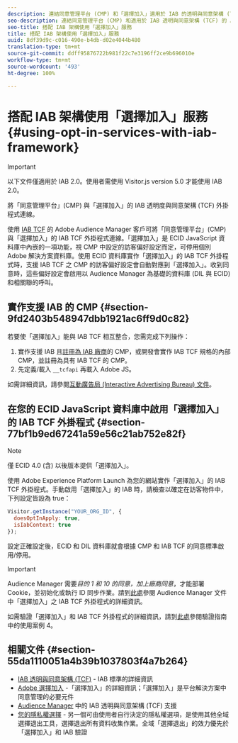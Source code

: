 ```yaml
---
description: 連結同意管理平台 (CMP) 和「選擇加入」適用於 IAB 的透明與同意架構 (TCF) Audience Manager 外掛程式。
seo-description: 連結同意管理平台 (CMP) 和適用於 IAB 透明與同意架構 (TCF) 的 Audience Manager 外掛程式。
seo-title: 搭配 IAB 架構使用「選擇加入」服務
title: 搭配 IAB 架構使用「選擇加入」服務
uuid: 8df39d9c-c016-490e-b4db-d02e4044b480
translation-type: tm+mt
source-git-commit: ddff95876722b981f22c7e3196ff2ce9b696010e
workflow-type: tm+mt
source-wordcount: '493'
ht-degree: 100%

---
```



# 搭配 IAB 架構使用「選擇加入」服務{#using-opt-in-services-with-iab-framework}

>[!IMPORTANT]
>
> 以下文件僅適用於 IAB 2.0。使用者需使用 Visitor.js version 5.0 才能使用 IAB 2.0。

將「同意管理平台」(CMP) 與「選擇加入」的 IAB 透明度與同意架構 (TCF) 外掛程式連線。

使用 [IAB TCF](https://iabtechlab.com/standards/gdpr-transparency-and-consent-framework/) 的 Adobe Audience Manager 客戶可將「同意管理平台」(CMP) 與「選擇加入」的 IAB TCF 外掛程式連線。「選擇加入」是 ECID JavaScript 資料庫中內嵌的一項功能，視 CMP 中設定的訪客偏好設定而定，可停用個別 Adobe 解決方案資料庫。使用 ECID 資料庫實作「選擇加入」的 IAB TCF 外掛程式時，支援 IAB TCF 之 CMP 的訪客偏好設定會自動對應到「選擇加入」。收到同意時，這些偏好設定會啟用以 Audience Manager 為基礎的資料庫 (DIL 與 ECID) 和相關聯的呼叫。

## 實作支援 IAB 的 CMP {#section-9fd2403b548947dbb1921ac6ff9d0c82}

若要使「選擇加入」能與 IAB TCF 相互整合，您需完成下列操作：

1. 實作支援 IAB 且[註冊為 IAB 廠商](https://vendorlist.consensu.org/vendorlist.json)的 CMP，或開發會實作 IAB TCF 規格的內部 CMP，並註冊為具有 IAB TCF 的 CMP。
1. 先定義/載入 `__tcfapi` 再載入 Adobe JS。

如需詳細資訊，請參閱[互動廣告局 (Interactive Advertising Bureau) 文件](https://github.com/InteractiveAdvertisingBureau/GDPR-Transparency-and-Consent-Framework/blob/master/TCFv2/TCF-Implementation-Guidelines.md)。

## 在您的 ECID JavaScript 資料庫中啟用「選擇加入」的 IAB TCF 外掛程式 {#section-77bf1b9ed67241a59e56c21ab752e82f}

>[!NOTE]
>
>僅 ECID 4.0 (含) 以後版本提供「選擇加入」。

使用 Adobe Experience Platform Launch 為您的網站實作「選擇加入」的 IAB TCF 外掛程式。手動啟用「選擇加入」的 IAB 時，請檢查以確定在訪客物件中，下列設定皆設為 true：

```javascript
Visitor.getInstance("YOUR_ORG_ID", {  
  doesOptInApply: true,
  isIabContext: true
});
```

設定正確設定後，ECID 和 DIL 資料庫就會根據 CMP 和 IAB TCF 的同意標準啟用/停用。

>[!IMPORTANT]
>
>Audience Manager 需要&#x200B;*目的 1 和 10 的同意，加上廠商同意*，才能部署 Cookie，並初始化或執行 ID 同步作業。請到[此處](https://docs.adobe.com/help/zh-Hant/audience-manager/user-guide/overview/gdpr/aam-iab-plugin.html)參閱 Audience Manager 文件中「選擇加入」之 IAB TCF 外掛程式的詳細資訊。

如需驗證「選擇加入」和 IAB TCF 外掛程式的詳細資訊，請到[此處](../../implementation-guides/opt-in-service/testing-optin-and-iab-plugin.md#section-ca5c6f92fbdf4fd29b4acb6b644efbd0)參閱驗證指南中的使用案例 4。

## 相關文件 {#section-55da1110051a4b39b1037803f4a7b264}

* [IAB 透明與同意架構 (TCF)](https://iabtechlab.com/standards/gdpr-transparency-and-consent-framework/) - IAB 標準的詳細資訊
* [Adobe 選擇加入](../../implementation-guides/opt-in-service/optin-overview.md#concept-f9b5db0d27a245fbadd3e19162319360) -「選擇加入」的詳細資訊；「選擇加入」是平台解決方案中同意管理的必要元件
* [Audience Manager](https://docs.adobe.com/content/help/zh-Hant/audience-manager/user-guide/overview/data-privacy/consent-management/aam-iab-plugin.html) 中的 IAB 透明與同意架構 (TCF) 支援
* [您的隱私權選擇](https://www.adobe.com/tw/privacy/opt-out.html#customeruse) - 另一個可由使用者自行決定的隱私權選項，是使用其他全域選擇退出工具，選擇退出所有資料收集作業。全域「選擇退出」的效力優先於「選擇加入」和 IAB 驗證